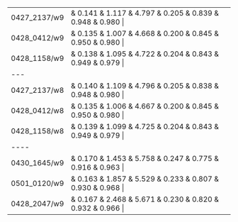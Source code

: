 
||||
|---|---|---|
|0427_2137/w9|&   0.141  &   1.117  &   4.797  &   0.205  &   0.839  &   0.948  &   0.980  \\||
|0428_0412/w9|&   0.135  &   1.007  &   4.668  &   0.200  &   0.845  &   0.950  &   0.980  \\||
|0428_1158/w9|&   0.138  &   1.095  &   4.722  &   0.204  &   0.843  &   0.949  &   0.979  \\||
|---||
|0427_2137/w8|&   0.140  &   1.109  &   4.796  &   0.205  &   0.838  &   0.948  &   0.980  \\||
|0428_0412/w8|&   0.135  &   1.006  &   4.667  &   0.200  &   0.845  &   0.950  &   0.980  \\||
|0428_1158/w8|&   0.139  &   1.099  &   4.725  &   0.204  &   0.843  &   0.949  &   0.979  \\||
|----|||
|0430_1645/w9|&   0.170  &   1.453  &   5.758  &   0.247  &   0.775  &   0.916  &   0.963  \\||
|0501_0120/w9|&   0.163  &   1.857  &   5.529  &   0.233  &   0.807  &   0.930  &   0.968  \\||
|0428_2047/w9|&   0.167  &   2.468  &   5.671  &   0.230  &   0.820  &   0.932  &   0.966  \\||
